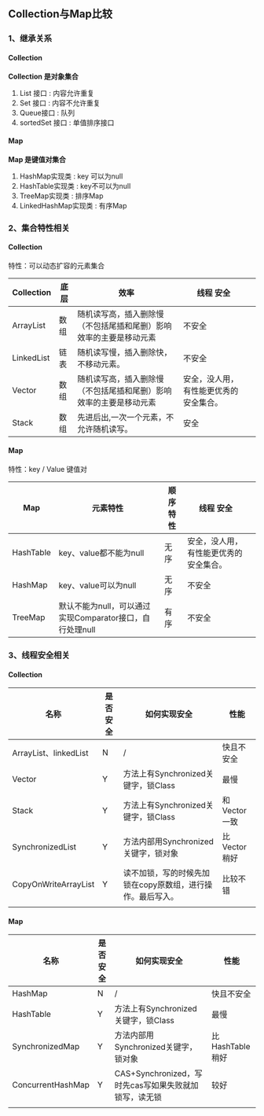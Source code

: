 ## Collection与Map比较

### 1、继承关系

#### Collection

**Collection 是对象集合**

1.  List 接口 : 内容允许重复
2.  Set 接口 : 内容不允许重复
3.  Queue接口 : 队列
4.  sortedSet 接口 : 单值排序接口

#### Map

**Map 是键值对集合**

1.  HashMap实现类 : key 可以为null
2.  HashTable实现类 : key不可以为null
3.  TreeMap实现类 : 排序Map
4.  LinkedHashMap实现类 : 有序Map

### 2、集合特性相关

#### Collection

   特性：可以动态扩容的元素集合

| Collection | 底层 | 效率                                                         | 线程 安全                              |      |
| ---------- | ---- | ------------------------------------------------------------ | -------------------------------------- | ---- |
| ArrayList  | 数组 | 随机读写高，插入删除慢（不包括尾插和尾删）影响效率的主要是移动元素 | 不安全                                 |      |
| LinkedList | 链表 | 随机读写慢，插入删除快，不移动元素。                         | 不安全                                 |      |
| Vector     | 数组 | 随机读写高，插入删除慢（不包括尾插和尾删）影响效率的主要是移动元素 | 安全，没人用，有性能更优秀的安全集合。 |      |
| Stack      | 数组 | 先进后出,一次一个元素，不允许随机读写。                      | 安全                                   |      |

#### Map

   特性：key / Value  键值对

| Map       | 元素特性                                                 | 顺序特性 | 线程 安全                              |      |
| --------- | -------------------------------------------------------- | -------- | -------------------------------------- | ---- |
| HashTable | key、value都不能为null                                   | 无序     | 安全，没人用，有性能更优秀的安全集合。 |      |
| HashMap   | key、value可以为null                                     | 无序     | 不安全                                 |      |
| TreeMap   | 默认不能为null，可以通过实现Comparator接口，自行处理null | 有序     | 不安全                                 |      |

   

### 3、线程安全相关

#### Collection

| 名称                  | 是否安全 | 如何实现安全                                               | 性能         |
| --------------------- | -------- | ---------------------------------------------------------- | ------------ |
| ArrayList、linkedList | N        | /                                                          | 快且不安全   |
| Vector                | Y        | 方法上有Synchronized关键字，锁Class                        | 最慢         |
| Stack                 | Y        | 方法上有Synchronized关键字，锁Class                        | 和Vector一致 |
| SynchronizedList      | Y        | 方法内部用Synchronized关键字，锁对象                       | 比Vector稍好 |
| CopyOnWriteArrayList  | Y        | 读不加锁，写的时候先加锁在copy原数组，进行操作。最后写入。 | 比较不错     |
|                       |          |                                                            |              |

#### Map

| 名称              | 是否安全 | 如何实现安全                                          | 性能            |
| ----------------- | -------- | ----------------------------------------------------- | --------------- |
| HashMap           | N        | /                                                     | 快且不安全      |
| HashTable         | Y        | 方法上有Synchronized关键字，锁Class                   | 最慢            |
| SynchronizedMap   | Y        | 方法内部用Synchronized关键字，锁对象                  | 比HashTable稍好 |
| ConcurrentHashMap | Y        | CAS+Synchronized，写时先cas写如果失败就加锁写，读无锁 | 较好            |
|                   |          |                                                       |                 |


